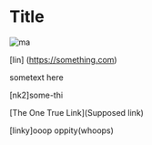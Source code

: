 # Title

![ma](1im.png)

[lin]     (https://something.com)

sometext here

[nk2]some-thi

[The One True Link](Supposed link)

[linky]ooop
oppity(whoops)

